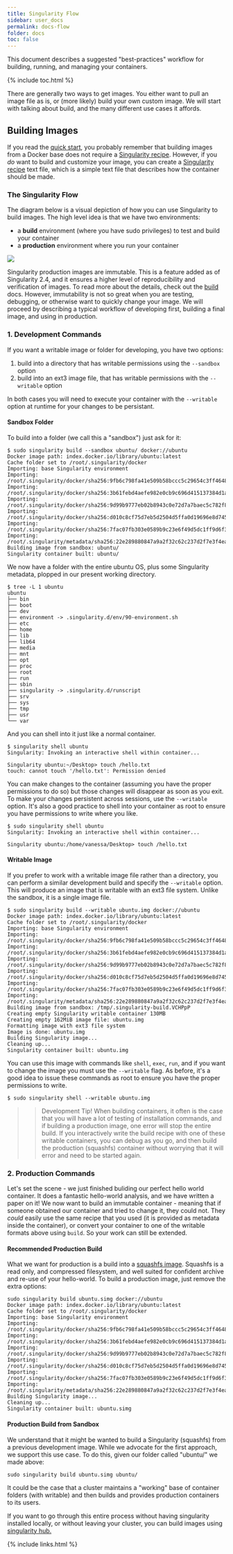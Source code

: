 ```yaml
---
title: Singularity Flow
sidebar: user_docs
permalink: docs-flow
folder: docs
toc: false
---
```


This document describes a suggested "best-practices" workflow for building, running, and managing your containers.

{% include toc.html %}

There are generally two ways to get images. You either want to pull an image file as is, or (more likely) build your own custom image. We will start with talking about build, and the many different use cases it affords.


## Building Images
If you read the [quick start](/quickstart), you probably remember that building images from a Docker base does not require a <a href="/docs-recipes">Singularity recipe</a>. However, if you *do* want to build and customize your image, you can create a <a href="/docs-recipes">Singularity recipe</a> text file, which is a simple text file that describes how the container should be made.

### The Singularity Flow
The diagram below is a visual depiction of how you can use Singularity to build images. The high level idea is that we have two environments:

 - a **build** environment (where you have sudo privileges) to test and build your container
 - a **production** environment where you run your container

<a href="/assets/img/diagram/singularity-2.4-flow.png" target="_blank" class="no-after">
   <img style="max-width:900px" src="/assets/img/diagram/singularity-2.4-flow.png">
</a>

Singularity production images are immutable. This is a feature added as of Singularity 2.4, and it ensures a higher level of reproducibility and verification of images. To read more about the details, check out the  [build](docs-build) docs. However, immutability is not so great when you are testing, debugging, or otherwise want to quickly change your image. We will proceed by describing a typical workflow of developing first, building a final image, and using in production. 

### 1. Development Commands
If you want a writable image or folder for developing, you have two options:

 1. build into a directory that has writable permissions using the `--sandbox` option
 2. build into an ext3 image file, that has writable permissions with the `--writable` option
 
In both cases you will need to execute your container with the `--writable` option at runtime for your changes to be persistant.

#### Sandbox Folder
To build into a folder (we call this a "sandbox") just ask for it:

```
$ sudo singularity build --sandbox ubuntu/ docker://ubuntu
Docker image path: index.docker.io/library/ubuntu:latest
Cache folder set to /root/.singularity/docker
Importing: base Singularity environment
Importing: /root/.singularity/docker/sha256:9fb6c798fa41e509b58bccc5c29654c3ff4648b608f5daa67c1aab6a7d02c118.tar.gz
Importing: /root/.singularity/docker/sha256:3b61febd4aefe982e0cb9c696d415137384d1a01052b50a85aae46439e15e49a.tar.gz
Importing: /root/.singularity/docker/sha256:9d99b9777eb02b8943c0e72d7a7baec5c782f8fd976825c9d3fb48b3101aacc2.tar.gz
Importing: /root/.singularity/docker/sha256:d010c8cf75d7eb5d2504d5ffa0d19696e8d745a457dd8d28ec6dd41d3763617e.tar.gz
Importing: /root/.singularity/docker/sha256:7fac07fb303e0589b9c23e6f49d5dc1ff9d6f3c8c88cabe768b430bdb47f03a9.tar.gz
Importing: /root/.singularity/metadata/sha256:22e289880847a9a2f32c62c237d2f7e3f4eae7259bf1d5c7ec7ffa19c1a483c8.tar.gz
Building image from sandbox: ubuntu/
Singularity container built: ubuntu/
```

We now have a folder with the entire ubuntu OS, plus some Singularity metadata, plopped in our present working directory.

```
$ tree -L 1 ubuntu
ubuntu
├── bin
├── boot
├── dev
├── environment -> .singularity.d/env/90-environment.sh
├── etc
├── home
├── lib
├── lib64
├── media
├── mnt
├── opt
├── proc
├── root
├── run
├── sbin
├── singularity -> .singularity.d/runscript
├── srv
├── sys
├── tmp
├── usr
└── var
```

And you can shell into it just like a normal container.

```
$ singularity shell ubuntu
Singularity: Invoking an interactive shell within container...

Singularity ubuntu:~/Desktop> touch /hello.txt
touch: cannot touch '/hello.txt': Permission denied
```
You can make changes to the container (assuming you have the proper permissions to do so) but those changes will disappear as soon as you exit.  To make your changes persistent across sessions, use the `--writable` option.  It's also a good practice to shell into your container as root to ensure you have permissions to write where you like.  

```
$ sudo singularity shell ubuntu
Singularity: Invoking an interactive shell within container...

Singularity ubuntu:/home/vanessa/Desktop> touch /hello.txt
```

#### Writable Image
If you prefer to work with a writable image file rather than a directory, you can perform a similar development build and specify the `--writable` option.
This will produce an image that is writable with an ext3 file system. Unlike the sandbox, it is a single image file.

```
$ sudo singularity build --writable ubuntu.img docker://ubuntu
Docker image path: index.docker.io/library/ubuntu:latest
Cache folder set to /root/.singularity/docker
Importing: base Singularity environment
Importing: /root/.singularity/docker/sha256:9fb6c798fa41e509b58bccc5c29654c3ff4648b608f5daa67c1aab6a7d02c118.tar.gz
Importing: /root/.singularity/docker/sha256:3b61febd4aefe982e0cb9c696d415137384d1a01052b50a85aae46439e15e49a.tar.gz
Importing: /root/.singularity/docker/sha256:9d99b9777eb02b8943c0e72d7a7baec5c782f8fd976825c9d3fb48b3101aacc2.tar.gz
Importing: /root/.singularity/docker/sha256:d010c8cf75d7eb5d2504d5ffa0d19696e8d745a457dd8d28ec6dd41d3763617e.tar.gz
Importing: /root/.singularity/docker/sha256:7fac07fb303e0589b9c23e6f49d5dc1ff9d6f3c8c88cabe768b430bdb47f03a9.tar.gz
Importing: /root/.singularity/metadata/sha256:22e289880847a9a2f32c62c237d2f7e3f4eae7259bf1d5c7ec7ffa19c1a483c8.tar.gz
Building image from sandbox: /tmp/.singularity-build.VCHPpP
Creating empty Singularity writable container 130MB
Creating empty 162MiB image file: ubuntu.img
Formatting image with ext3 file system
Image is done: ubuntu.img
Building Singularity image...
Cleaning up...
Singularity container built: ubuntu.img
```

You can use this image with commands like `shell`, `exec`, `run`, and if you want to change the image you must use the `--writable` flag.  As before, it's a good idea to issue these commands as root to ensure you have the proper permissions to write. 

```
$ sudo singularity shell --writable ubuntu.img
```

>> Development Tip! When building containers, it often is the case that you will have a lot of
testing of installation commands, and if building a production image, one error will stop the entire build. If you
interactively write the build recipe with one of these writable containers, you can debug as you go, and then
build the production (squashfs) container without worrying that it will error and need to be started again.

### 2. Production Commands
Let's set the scene - we just finished buliding our perfect hello world container. It does a fantastic hello-world analysis, and we have written a paper on it! We now want to build an immutable container - meaning that if someone obtained our container and tried to change it, they could not. They *could* easily use the same recipe that you used (it is provided as metadata inside the container), or convert your container to one of the writable formats above using `build`.  So your work can still be extended.

#### Recommended Production Build
What we want for production is a build into a <a href="https://en.wikipedia.org/wiki/SquashFS" target="_blank">squashfs image</a>. Squashfs is a read only, and compressed filesystem, and well suited for confident archive and re-use of your hello-world. To build a production image, just remove the extra options:

```
sudo singularity build ubuntu.simg docker://ubuntu
Docker image path: index.docker.io/library/ubuntu:latest
Cache folder set to /root/.singularity/docker
Importing: base Singularity environment
Importing: /root/.singularity/docker/sha256:9fb6c798fa41e509b58bccc5c29654c3ff4648b608f5daa67c1aab6a7d02c118.tar.gz
Importing: /root/.singularity/docker/sha256:3b61febd4aefe982e0cb9c696d415137384d1a01052b50a85aae46439e15e49a.tar.gz
Importing: /root/.singularity/docker/sha256:9d99b9777eb02b8943c0e72d7a7baec5c782f8fd976825c9d3fb48b3101aacc2.tar.gz
Importing: /root/.singularity/docker/sha256:d010c8cf75d7eb5d2504d5ffa0d19696e8d745a457dd8d28ec6dd41d3763617e.tar.gz
Importing: /root/.singularity/docker/sha256:7fac07fb303e0589b9c23e6f49d5dc1ff9d6f3c8c88cabe768b430bdb47f03a9.tar.gz
Importing: /root/.singularity/metadata/sha256:22e289880847a9a2f32c62c237d2f7e3f4eae7259bf1d5c7ec7ffa19c1a483c8.tar.gz
Building Singularity image...
Cleaning up...
Singularity container built: ubuntu.simg
```
#### Production Build from Sandbox
We understand that it might be wanted to build a Singularity (squashfs) from a previous development image. While we advocate for the first approach, we support this use case. To do this, given our folder called "ubuntu/" we made above:

```
sudo singularity build ubuntu.simg ubuntu/
```
It could be the case that a cluster maintains a "working" base of container folders (with writable) and then builds and provides production containers to its users.


If you want to go through this entire process without having singularity installed locally, or without leaving your cluster, you can build images using <a href="https://github.com/singularityhub/singularityhub.github.io/wiki" target="_blank">singularity hub.</a>

{% include links.html %}
